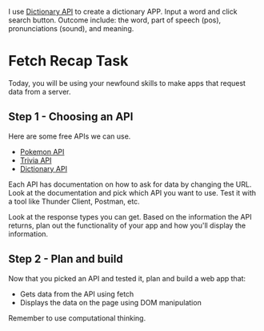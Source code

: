 I use [Dictionary API](https://dictionaryapi.dev/) to create a dictionary APP. 
Input a word and click search button. Outcome include: the word, part of speech (pos), pronunciations (sound), and meaning.



# Fetch Recap Task

Today, you will be using your newfound skills to make apps that request data from a server.

## Step 1 - Choosing an API

Here are some free APIs we can use.

- [Pokemon API](https://pokeapi.co/)
- [Trivia API](https://opentdb.com/api_config.php)
- [Dictionary API](https://dictionaryapi.dev/)

Each API has documentation on how to ask for data by changing the URL. Look at the documentation and pick which API you want to use. Test it with a tool like Thunder Client, Postman, etc.

Look at the response types you can get. Based on the information the API returns, plan out the functionality of your app and how you'll display the information.

## Step 2 - Plan and build

Now that you picked an API and tested it, plan and build a web app that:

- Gets data from the API using fetch
- Displays the data on the page using DOM manipulation

Remember to use computational thinking.